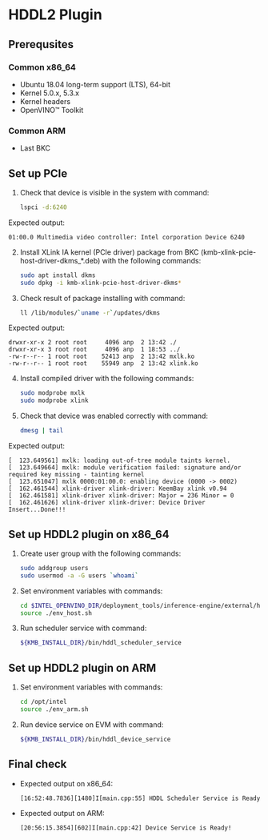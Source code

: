 # HDDL2 Plugin

## Prerequsites

### Common x86_64

* Ubuntu 18.04 long-term support (LTS), 64-bit
* Kernel 5.0.x, 5.3.x
* Kernel headers
* OpenVINO™ Toolkit

### Common ARM

* Last BKC

## Set up PCIe

1. Check that device is visible in the system with command:

    ```bash
    lspci -d:6240
    ```

Expected output:

    01:00.0 Multimedia video controller: Intel corporation Device 6240

2. Install XLink IA kernel (PCIe driver) package from BKC (kmb-xlink-pcie-host-driver-dkms_*.deb) with the following commands:

    ```bash
    sudo apt install dkms
    sudo dpkg -i kmb-xlink-pcie-host-driver-dkms*
    ```

3. Check result of package installing with command:

    ```bash
    ll /lib/modules/`uname -r`/updates/dkms
    ```

Expected output:

    drwxr-xr-x 2 root root     4096 апр  2 13:42 ./
    drwxr-xr-x 3 root root     4096 апр  1 18:53 ../
    -rw-r--r-- 1 root root    52413 апр  2 13:42 mxlk.ko
    -rw-r--r-- 1 root root    55949 апр  2 13:42 xlink.ko

4. Install compiled driver with the following commands:

    ```bash
    sudo modprobe mxlk
    sudo modprobe xlink
    ```

5. Check that device was enabled correctly with command:

    ```bash
    dmesg | tail
    ```

Expected output:

    [  123.649561] mxlk: loading out-of-tree module taints kernel.
    [  123.649664] mxlk: module verification failed: signature and/or required key missing - tainting kernel
    [  123.651047] mxlk 0000:01:00.0: enabling device (0000 -> 0002)
    [  162.461544] xlink-driver xlink-driver: KeemBay xlink v0.94
    [  162.461581] xlink-driver xlink-driver: Major = 236 Minor = 0
    [  162.461626] xlink-driver xlink-driver: Device Driver Insert...Done!!!

## Set up HDDL2 plugin on x86_64

1. Create user group with the following commands:

    ```bash
    sudo addgroup users
    sudo usermod -a -G users `whoami`
    ```

2. Set environment variables with commands:

    ```bash
    cd $INTEL_OPENVINO_DIR/deployment_tools/inference-engine/external/hddl_unite
    source ./env_host.sh
    ```

3. Run scheduler service with command:

    ```bash
    ${KMB_INSTALL_DIR}/bin/hddl_scheduler_service
    ```

## Set up HDDL2 plugin on ARM

1. Set environment variables with commands:

    ```bash
    cd /opt/intel
    source ./env_arm.sh
    ```

2. Run device service on EVM with command:

    ```bash
    ${KMB_INSTALL_DIR}/bin/hddl_device_service
    ```

## Final check

* Expected output on x86_64:

    ```bash
    [16:52:48.7836][1480]I[main.cpp:55] HDDL Scheduler Service is Ready!
    ```

* Expected output on ARM:

    ```bash
    [20:56:15.3854][602]I[main.cpp:42] Device Service is Ready!
    ```

